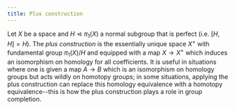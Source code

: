 ```yaml
---
title: Plus construction
---
```


Let $X$ be a space and $H \vartriangleleft \pi_1(X)$ a normal subgroup that is perfect (i.e. $[H,H] = H$). The *plus construction* is the essentially unique space $X^{+}$ with fundamental group $\pi_{1}(X)/H$ and equipped with a map $X \rightarrow X^{+}$ which induces an isomorphism on homology for all coefficients. It is useful in situations where one is given a map $A \rightarrow B$ which is an isomorphism on homology groups but acts wildly on homotopy groups; in some situations, applying the plus construction can replace this homology equivalence with a homotopy equivalence--this is how the plus construction plays a role in group completion.
